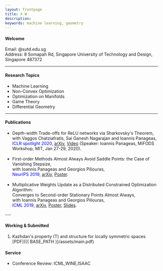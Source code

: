 ```yaml
---
layout: frontpage
title: X W
description:   
keywords: machine learning, geometry
---
```

    
<div class="container1">
    <h4><a name="Welcome"></a>Welcome</h4>
    Email: @sutd.edu.sg<br/>
    Address: 8 Somapah Rd, Singapore University of Technology and Design, Singapore 487372
</div>

---

<div class="container2">
<h4><a name="Research Topics"></a>Research Topics</h4>
<ul>
    <li>Machine Learning</li>
    <li>Non-Convex Optimization</li>
    <li>Optimization on Manifolds</li>
    <li>Game Theory</li>
    <li>Differential Geometry</li>
</ul>
</div>
<!--
#<h4><a name="Education"></a>Education & Work</h4>
#<ul>
#   <li>Postdoc Research Fellow, Singapore University of Technology and Design, PI: Georgios Piliouras<br/>
#   02/2018-Present</li>
# <li>Instructor of Math Department, University at Buffalo, SUNY<br/> 
#    08/2014-08/2017</li>
#<li>Ph.D in Mathematics, University at Buffalo, SUNY, 2010-2017<br/>
#   <ul>
#       <li>Subject: Differential Geometry, Locally Symmetric Spaces</li>
#       <li>Advisor: Mohan Ramachandran</li>
#       <li>Dissertation: Complex hyperbolic manifolds and structure of exotic hyperbolic manifolds</li>
#   </ul></li>
#<li>B.S. in Geophysics, China University of Geosciences, 2005-2009</li>
#</ul>
-->
    
---
<h4><a name="Publications"></a>Publications</h4>
<ul>
    <li> Depth-width Trade-offs for ReLU networks via Sharkovsky's Theorem, <br/> with Vaggos Chatziafratis, Sai Ganesh Nagarajan and Ioannis Panageas,<br/> <font color="blue">ICLR spotlight 2020, </font> <a href="https://arxiv.org/abs/1912.04378">arXiv</a>, <a href="https://www.youtube.com/watch?v=HNQ204BmOQ8">Video</a> (Speaker: Ioannis Panageas, MiFODS Workshop, MIT, Jan 27-29, 2020).</li>
    <br/>
   <li> First-order Methods Almost Always Avoid Saddle Points: the Case of Vanishing Stepsize, <br/> with Ioannis Panageas and Georgios Piliouras,<br/> <font color="blue">NeurIPS 2019,</font> <a href="http://arxiv.org/abs/1906.07772">arXiv</a>, <a href="https://www.dropbox.com/s/y25vze12a2lpivv/NIPS19_poster.pdf?dl=0">Poster</a>.</li>
    <br/>
   <li> Multiplicative Weights Update as a Distributed Constrained Optimization Algorithm: <br/> Converges to Second-order Stationary Points Almost Always, <br/>with Ioannis Panageas and Georgios Piliouras,<br/> <font color="blue">ICML 2019</font>, <a href="http://arxiv.org/abs/1810.05355">arXiv</a>, <a href="https://www.dropbox.com/s/qs9nr6pgycnboy7/poster_ICML_xiao2.pdf?dl=0">Poster</a>, <a href="https://www.dropbox.com/s/fh9j5scf2kaofca/main%20copy.pdf?dl=0">Slides</a>.</li>
</ul>   
---
<h4><a name="Working & Submitted"></a>Working & Submitted</h4>

   1. Kazhdan's property (T) and structure for locally symmetric spaces [PDF]({{ BASE_PATH }}/assets/main.pdf)

<div class="container">
    <!--
    <h4><a name="News"></a>News</h4>
    <ul>
        <li>"Geometry, topology and game theory", Research Jam, SUTD, 09/25/2019</li>
        <li>"First-order methods almost always avoid saddle points: the case of vanishing stepsize",<br/> with Ioannis Panageas and Georgios Piliouras,<br/> accepted in NeurIPS 2019</li>
        <li>"Multiplicative weights updates as a distributed constrained optimization algorithm: converges to second-order stationary points almost always",<br/>with Ioannis Panageas and Georgios Piliouras,<br/> accepted in ICML 2019</li>
    </ul>
    -->
            
   <h4><a name="Service"></a>Service</h4>
    <ul>
        <li>Conference Review: ICML,WINE,ISAAC</li>
    </ul>

</div>


